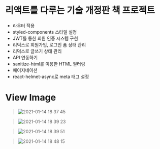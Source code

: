 # 리액트를 다루는 기술 개정판 책 프로젝트
- 라우터 적용
- styled-components 스타일 설정
- JWT를 통한 회원 인증 시스템 구현
- 리덕스로 회원가입, 로그인 폼 상태 관리
- 리덕스로 글쓰기 상태 관리
- API 연동하기
- sanitize-html를 이용한 HTML 필터링
- 페이지네이션
- react-helmet-async로 meta 태그 설정

# View Image
> ![2021-01-14 18 37 45](https://user-images.githubusercontent.com/35294456/104577799-40167580-569d-11eb-97ff-49465527fd67.jpg)

> ![2021-01-14 18 39 23](https://user-images.githubusercontent.com/35294456/104577830-4a387400-569d-11eb-8c09-6c10843177b0.png)

> ![2021-01-14 18 39 51](https://user-images.githubusercontent.com/35294456/104573424-376f7080-5698-11eb-9ac9-f427a3724ae8.png)

> ![2021-01-14 18 48 15](https://user-images.githubusercontent.com/35294456/104574159-12c7c880-5699-11eb-8ab9-c10cefd2f905.png)
